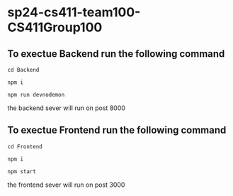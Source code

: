 # sp24-cs411-team100-CS411Group100

## To exectue Backend run the following command

```
cd Backend
```

```
npm i
```

```
npm run devnodemon
```

the backend sever will run on post 8000


## To exectue Frontend run the following command

```
cd Frontend
```

```
npm i
```

```
npm start
```


the frontend sever will run on post 3000